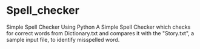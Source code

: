 # Spell_checker
Simple Spell Checker Using Python
A Simple Spell Checker which checks for correct words from Dictionary.txt and compares it with the "Story.txt", 
a sample input file, to identify misspelled word.
